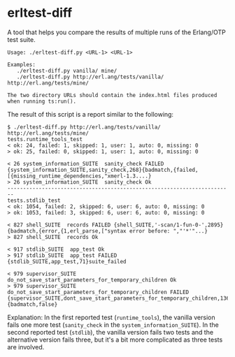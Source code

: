 erltest-diff
============

A tool that helps you compare the results of multiple runs
of the Erlang/OTP test suite.

    Usage: ./erltest-diff.py <URL-1> <URL-1>

    Examples:
       ./erltest-diff.py vanilla/ mine/
       ./erltest-diff.py http://erl.ang/tests/vanilla/ http://erl.ang/tests/mine/

    The two directory URLs should contain the index.html files produced
    when running ts:run().

The result of this script is a report similar to the following:

    $ ./erltest-diff.py http://erl.ang/tests/vanilla/ http://erl.ang/tests/mine/
    tests.runtime_tools_test
    < ok: 24, failed: 1, skipped: 1, user: 1, auto: 0, missing: 0
    > ok: 25, failed: 0, skipped: 1, user: 1, auto: 0, missing: 0

    < 26 system_information_SUITE  sanity_check FAILED {system_information_SUITE,sanity_check,268}{badmatch,{failed,[{missing_runtime_dependencies,"xmerl-1.3....}
    > 26 system_information_SUITE  sanity_check Ok 
    ------------------------------------------------------------------------
    tests.stdlib_test
    < ok: 1054, failed: 2, skipped: 6, user: 6, auto: 0, missing: 0
    > ok: 1053, failed: 3, skipped: 6, user: 6, auto: 0, missing: 0

    < 827 shell_SUITE  records FAILED {shell_SUITE,'-scan/1-fun-0-',2895}{badmatch,{error,{1,erl_parse,["syntax error before: ","'*'"...}
    > 827 shell_SUITE  records Ok 

    < 917 stdlib_SUITE  app_test Ok 
    > 917 stdlib_SUITE  app_test FAILED {stdlib_SUITE,app_test,71}suite_failed

    < 979 supervisor_SUITE  do_not_save_start_parameters_for_temporary_children Ok 
    > 979 supervisor_SUITE  do_not_save_start_parameters_for_temporary_children FAILED {supervisor_SUITE,dont_save_start_parameters_for_temporary_children,1363}{badmatch,false}

Explanation: In the first reported test (`runtime_tools`), the vanilla version fails one more test (`sanity_check` in the `system_information_SUITE`).  In the second reported test (`stdlib`), the vanilla version fails two tests and the alternative version fails three, but it's a bit more complicated as three tests are involved.
